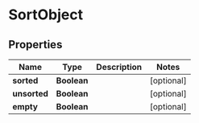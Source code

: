 

# SortObject


## Properties

| Name | Type | Description | Notes |
|------------ | ------------- | ------------- | -------------|
|**sorted** | **Boolean** |  |  [optional] |
|**unsorted** | **Boolean** |  |  [optional] |
|**empty** | **Boolean** |  |  [optional] |



